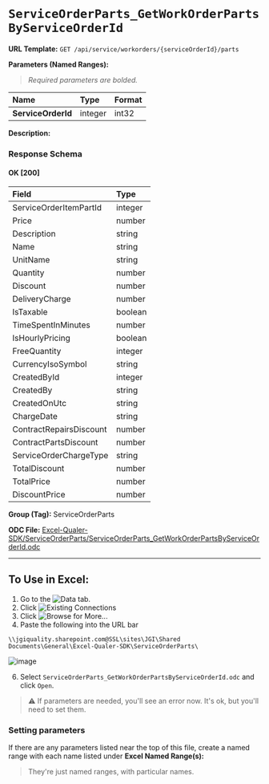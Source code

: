 # `ServiceOrderParts_GetWorkOrderPartsByServiceOrderId`
> 
    
**URL Template:**
`GET /api/service/workorders/{serviceOrderId}/parts`

**Parameters (Named Ranges):**

> *Required parameters are bolded.*

| Name               | Type    | Format   |
|:-------------------|:--------|:---------|
| **ServiceOrderId** | integer | int32    |

**Description:**


### Response Schema

#### OK [200]

| Field                   | Type    |
|:------------------------|:--------|
| ServiceOrderItemPartId  | integer |
| Price                   | number  |
| Description             | string  |
| Name                    | string  |
| UnitName                | string  |
| Quantity                | number  |
| Discount                | number  |
| DeliveryCharge          | number  |
| IsTaxable               | boolean |
| TimeSpentInMinutes      | number  |
| IsHourlyPricing         | boolean |
| FreeQuantity            | integer |
| CurrencyIsoSymbol       | string  |
| CreatedById             | integer |
| CreatedBy               | string  |
| CreatedOnUtc            | string  |
| ChargeDate              | string  |
| ContractRepairsDiscount | number  |
| ContractPartsDiscount   | number  |
| ServiceOrderChargeType  | string  |
| TotalDiscount           | number  |
| TotalPrice              | number  |
| DiscountPrice           | number  |

**Group (Tag):**
ServiceOrderParts

**ODC File:**
[Excel-Qualer-SDK/ServiceOrderParts/ServiceOrderParts_GetWorkOrderPartsByServiceOrderId.odc](https://github.com/Johnson-Gage-Inspection-Inc/qualer-sdk-odc/blob/main/Excel-Qualer-SDK/ServiceOrderParts/ServiceOrderParts_GetWorkOrderPartsByServiceOrderId.odc)

---

To Use in Excel:
---

1. Go to the ![`Data`](https://github.com/user-attachments/assets/da437a70-57b3-4c5b-bb01-4910ece19ed1)
 tab.
3. Click ![Existing Connections](https://github.com/user-attachments/assets/a2f1ed67-b2e0-4c23-ac90-68c870e60289)
4. Click ![`Browse for More...`](https://github.com/user-attachments/assets/8e698494-6865-41e7-b6fa-043aea81809a)
5. Paste the following into the URL bar
```
\\jgiquality.sharepoint.com@SSL\sites\JGI\Shared Documents\General\Excel-Qualer-SDK\ServiceOrderParts\
```

![image](https://github.com/user-attachments/assets/1e1a8d87-0377-446d-aaf5-d78562991db3)

6. Select `ServiceOrderParts_GetWorkOrderPartsByServiceOrderId.odc` and click `Open`.

> ⚠️ If parameters are needed, you'll see an error now. It's ok, but you'll need to set them.

### Setting parameters
If there are any parameters listed near the top of this file, create a named range with each name listed under **Excel Named Range(s):**
> They're just named ranges, with particular names.
